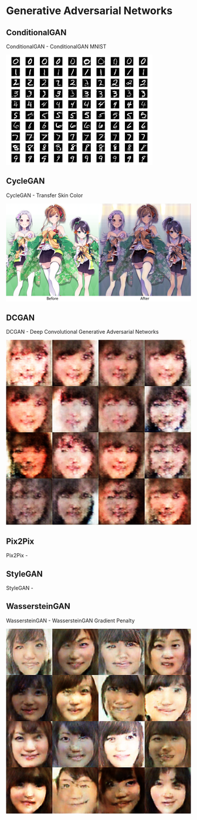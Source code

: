 # Generative Adversarial Networks

## ConditionalGAN

ConditionalGAN - ConditionalGAN MNIST

<p aling="center">
  <img src="ConditionalGAN/cgan_mnist.png", width=400, height=300>
</p>

## CycleGAN

CycleGAN - Transfer Skin Color

<p align="center">
  <img src="CycleGAN/cyclegan_transfer.png">
</p>

## DCGAN

DCGAN - Deep Convolutional Generative Adversarial Networks

<p align="center">
  <img src="DCGAN/dcgan_image.png">
</p>

## Pix2Pix

Pix2Pix - 

## StyleGAN

StyleGAN -

## WassersteinGAN

WassersteinGAN - WassersteinGAN Gradient Penalty

<p align="center">
  <img src="WassersteinGAN/wgan_image.png">
</p>
